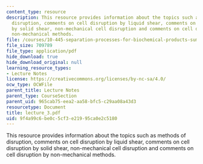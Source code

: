 ```yaml
---
content_type: resource
description: This resource provides information about the topics such as methods of
  disruption, comments on cell disruption by liquid shear, comments on cell disruption
  by solid shear, non-mechanical cell disruption and comments on cell disruption by
  non-mechanical methods.
file: /courses/10-445-separation-processes-for-biochemical-products-summer-2005/9f4a99c6be0c5cf3e21995ca0e2c5180_lecture_3.pdf
file_size: 709789
file_type: application/pdf
hide_download: true
hide_download_original: null
learning_resource_types:
- Lecture Notes
license: https://creativecommons.org/licenses/by-nc-sa/4.0/
ocw_type: OCWFile
parent_title: Lecture Notes
parent_type: CourseSection
parent_uid: 965cab75-eea2-aa58-bfc5-c29aa08a43d3
resourcetype: Document
title: lecture_3.pdf
uid: 9f4a99c6-be0c-5cf3-e219-95ca0e2c5180
---
```

This resource provides information about the topics such as methods of disruption, comments on cell disruption by liquid shear, comments on cell disruption by solid shear, non-mechanical cell disruption and comments on cell disruption by non-mechanical methods.